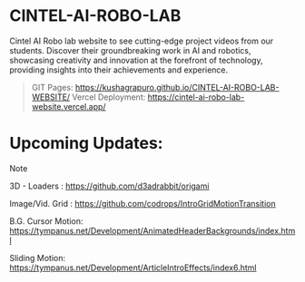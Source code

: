 # CINTEL-AI-ROBO-LAB
Cintel AI Robo lab website to see cutting-edge project videos from our students. Discover their groundbreaking work in AI and robotics, showcasing creativity and innovation at the forefront of technology, providing insights into their achievements and experience.

> GIT Pages: https://kushagrapuro.github.io/CINTEL-AI-ROBO-LAB-WEBSITE/
> Vercel Deployment: https://cintel-ai-robo-lab-website.vercel.app/

# Upcoming Updates:
> [!NOTE]
> 3D - Loaders : https://github.com/d3adrabbit/origami
> 
> Image/Vid. Grid : https://github.com/codrops/IntroGridMotionTransition
> 
> B.G. Cursor Motion: https://tympanus.net/Development/AnimatedHeaderBackgrounds/index.html
> 
> Sliding Motion: https://tympanus.net/Development/ArticleIntroEffects/index6.html
